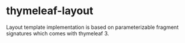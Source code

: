 # thymeleaf-layout

Layout template implementation is based on parameterizable fragment signatures which comes with thymeleaf 3.